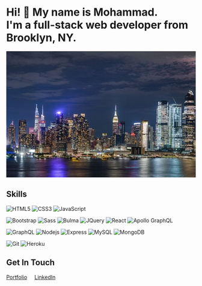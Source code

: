 # Hi! 👋 My name is Mohammad. <br> I'm a full-stack web developer from Brooklyn, NY.

![Banner](imgs/skyline.png)

## Skills
![HTML5](https://img.shields.io/badge/-HTML5-white?style=flate&logo=html5)
![CSS3](https://img.shields.io/badge/-CSS3-white?style=flat&logo=css3&logoColor=264de4)
![JavaScript](https://img.shields.io/badge/-JavaScript-white?style=flat&logo=javascript)

![Bootstrap](https://img.shields.io/badge/-Bootstrap-white?style=flat&logo=bootstrap)
![Sass](https://img.shields.io/badge/-Sass-white?style=flat&logo=sass)
![Bulma](https://img.shields.io/badge/-Bulma-white?style=flat&logo=bulma)
![JQuery](https://img.shields.io/badge/-JQuery-white?style=flat&logo=jquery&logoColor=0769ad)
![React](https://img.shields.io/badge/-React-white?style=flat&logo=react)
![Apollo GraphQL](https://img.shields.io/badge/-Apollo%20GraphQL-white?style=flat&logo=apollographql&logoColor=black)

![GraphQL](https://img.shields.io/badge/-GraphQL-white?style=flat&logo=graphql&logoColor=e535ab)
![Nodejs](https://img.shields.io/badge/-Nodejs-white?style=flat&logo=Node.js)
![Express](https://img.shields.io/badge/-Express-white?style=flat&logo=express&logoColor=black)
![MySQL](https://img.shields.io/badge/-MySQL-white?style=flat&logo=mysql)
![MongoDB](https://img.shields.io/badge/-MongoDB-white?style=flat&logo=mongodb)

![Git](https://img.shields.io/badge/-Git-white?style=flat&logo=git)
![Heroku](https://img.shields.io/badge/-Heroku-white?style=flat&logo=heroku&logoColor=6567a5)

## Get In Touch
[Portfolio](https://github.com/mibrahim234/PortfolioReact2022) &nbsp;&nbsp;&nbsp;
[LinkedIn](https://www.linkedin.com/in/mohammad-ibrahim1/) &nbsp;&nbsp;&nbsp;
